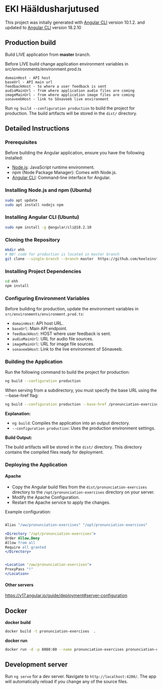 # EKI Hääldusharjutused

This project was initally generated with [Angular CLI](https://github.com/angular/angular-cli) version 10.1.2. and updated to [Angular CLI](https://github.com/angular/angular-cli) version 18.2.10

## Production build

Build LIVE application from **master** branch.

Before LIVE build change application environment variables in src/environments/environment.prod.ts
```
domainHost - API host
baseUrl - API main url
feedbackHost - to where a user feedback is sent
audioMainUrl - from where application audio files are coming
imageMainUrl - from where application image files are coming
sonaveebHost - link to Sõnaveeb live environment
```
Run `ng build --configuration production` to build the project for production. The build artifacts will be stored in the `dist/` directory.

## Detailed Instructions

### Prerequisites

Before building the Angular application, ensure you have the following installed:

- [Node.js](https://nodejs.org): JavaScript runtime environment.
- npm (Node Package Manager): Comes with Node.js.
- [Angular CLI](https://github.com/angular/angular-cli): Command-line interface for Angular.

### Installing Node.js and npm (Ubuntu)

```bash
sudo apt update
sudo apt install nodejs npm
```

### Installing Angular CLI (Ubuntu)

```bash
sudo npm install -g @angular/cli@18.2.10
```

### Cloning the Repository

```bash
mkdir ehh
# NB! code for production is located in master branch
git clone --single-branch --branch master  https://github.com/keeleinstituut/ehh.git
```

### Installing Project Dependencies

```bash
cd ehh
npm install
```

### Configuring Environment Variables

Before building for production, update the environment variables in `src/environments/environment.prod.ts`:

- `domainHost`: API host URL.
- `baseUrl`: Main API endpoint.
- `feedbackHost`: HOST where user feedback is sent.
- `audioMainUrl`: URL for audio file sources.
- `imageMainUrl`: URL for image file sources.
- `sonaveebHost`: Link to the live environment of Sõnaveeb.

### Building the Application

Run the following command to build the project for production:

```bash
ng build --configuration production
```

When serving from a subdirectory, you must specify the base URL using the --base-href flag:

```bash
ng build --configuration production --base-href /pronunciation-exercises/
```

**Explanation:**

- `ng build`: Compiles the application into an output directory.
- `--configuration production`: Uses the production environment settings.

**Build Output:**

The build artifacts will be stored in the `dist/` directory.
This directory contains the compiled files ready for deployment.

### Deploying the Application

#### Apache

- Copy the Angular build files from the `dist/pronunciation-exercises` directory to the `/opt/pronunciation-exercises` directory on your server.
- Modify the Apache Configuration.
- Restart the Apache service to apply the changes.

Example configuration:

```apache

Alias "/ww/pronunciation-exercises" "/opt/pronunciation-exercises"

<Directory "/opt/pronunciation-exercises">
Order Allow,Deny
Allow from all
Require all granted
</Directory>


<Location "/ww/pronunciation-exercises">
ProxyPass "!"
</Location>
```

#### Other servers

https://v17.angular.io/guide/deployment#server-configuration

## Docker

**docker build**

```bash
docker build -t pronunciation-exercises  .
```

**docker run**

```bash
docker run -d -p 8080:80 --name pronunciation-exercises pronunciation-exercises
```

## Development server

Run `ng serve` for a dev server. Navigate to `http://localhost:4200/`. The app will automatically reload if you change any of the source files.
